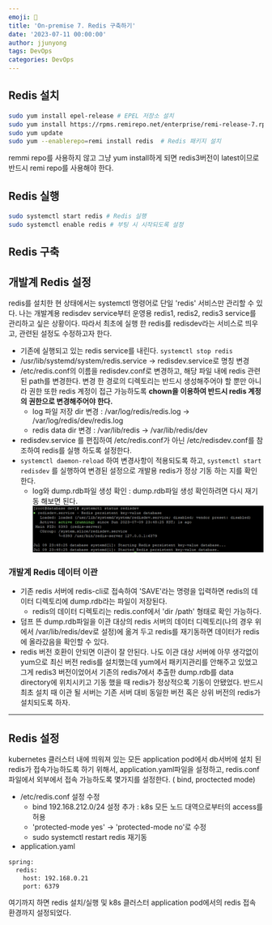 ```yaml
---
emoji: 🧢
title: 'On-premise 7. Redis 구축하기' 
date: '2023-07-11 00:00:00'
author: jjunyong
tags: DevOps
categories: DevOps
---
```


## Redis 설치
```bash
sudo yum install epel-release # EPEL 저장소 설치 
sudo yum install https://rpms.remirepo.net/enterprise/remi-release-7.rpm #Remi 저장소 설치
sudo yum update 
sudo yum --enablerepo=remi install redis  # Redis 패키지 설치 
```
remmi repo를 사용하지 않고 그냥 yum install하게 되면 redis3버전이 latest이므로 반드시 remi repo를 사용해야 한다. 

## Redis 실행
```bash
sudo systemctl start redis # Redis 실행
sudo systemctl enable redis # 부팅 시 시작되도록 설정 
```

## Redis 구축

## 개발계 Redis 설정
redis를 설치한 현 상태에서는 systemctl 명령어로 단일 'redis' 서비스만 관리할 수 있다. 나는 개발계용 redisdev service부터 운영용 redis1, redis2, redis3 service를 관리하고 싶은 상황이다.
따라서 최초에 실행 한 redis를 redisdev라는 서비스로 띄우고, 관련된 설정도 수정하고자 한다. 
- 기존에 실행되고 있는 redis service를 내린다. `systemctl stop redis`
-  /usr/lib/systemd/system/redis.service -> redisdev.service로 명칭 변경
- /etc/redis.conf의 이름을 redisdev.conf로 변경하고, 해당 파일 내에 redis 관련된 path를 변경한다. 변경 한 경로의 디렉토리는 반드시 생성해주어야 할 뿐만 아니라 권한 또한 redis 계정이 접근 가능하도록 **chown을 이용하여 반드시 redis 계정의 권한으로 변경해주어야 한다.**
  - log 파일 저장 dir 변경 : /var/log/redis/redis.log -> /var/log/redis/dev/redis.log
  - redis data dir 변경 : /var/lib/redis -> /var/lib/redis/dev
- redisdev.service 를 편집하여 /etc/redis.conf가 아닌 /etc/redisdev.conf를 참조하여 redis를 실행 하도록 설정한다. 
- `systemctl daemon-reload` 하여 변경사항이 적용되도록 하고, `systemctl start redisdev` 를 실행하여 변경된 설정으로 개발용 redis가 정상 기동 하는 지를 확인한다. 
  - log와 dump.rdb파일 생성 확인 : dump.rdb파일 생성 확인하려면 다시 재기동 해보면 된다. 
  ![image.png](./image.png)

### 개발계 Redis 데이터 이관 
- 기존 redis 서버에 redis-cli로 접속하여 'SAVE'라는 명령을 입력하면 redis의 데이터 디렉토리에 dump.rdb라는 파일이 저장된다. 
  - redis의 데이터 디렉토리는 redis.conf에서 'dir /path' 형태로 확인 가능하다.
- 덤프 뜬 dump.rdb파일을 이관 대상의 redis 서버의 데이터 디렉토리(나의 경우 위에서 /var/lib/redis/dev로 설정)에 옮겨 두고 redis를 재기동하면 데이터가 redis에 올라갔음을 확인할 수 있다. 
- redis 버전 호환이 안되면 이관이 잘 안된다. 나도 이관 대상 서버에 아무 생각없이 yum으로 최신 버전 redis를 설치했는데 yum에서 패키지관리를 안해주고 있었고 그게 redis3 버전이었어서 기존의 redis7에서 추출한 dump.rdb를 data directory에 위치시키고 기동 했을 때 redis가 정상적으록 기동이 안됐었다. 반드시 최초 설치 때 이관 될 서버는 기존 서버 대비 동일한 버전 혹은 상위 버전의 redis가 설치되도록 하자. 


----
## Redis 설정
kubernetes 클러스터 내에 띄워져 있는 모든 application pod에서 db서버에 설치 된 redis가 접속가능하도록 하기 위해서, application.yaml파일을 설정하고, redis.conf 파일에서 외부에서 접속 가능하도록 몇가지를 설정한다. ( bind, proctected mode)
- /etc/redis.conf 설정 수정
  - bind 192.168.212.0/24 설정 추가 : k8s 모든 노드 대역으로부터의 access를 허용
  - 'protected-mode yes' -> 'protected-mode no'로 수정
  - sudo systemctl restart redis 재기동
- application.yaml
```
spring: 
  redis:
    host: 192.168.0.21
    port: 6379
```

여기까지 하면 redis 설치/실행 및 k8s 클러스터 application pod에서의 redis 접속 환경까지 설정되었다. 
